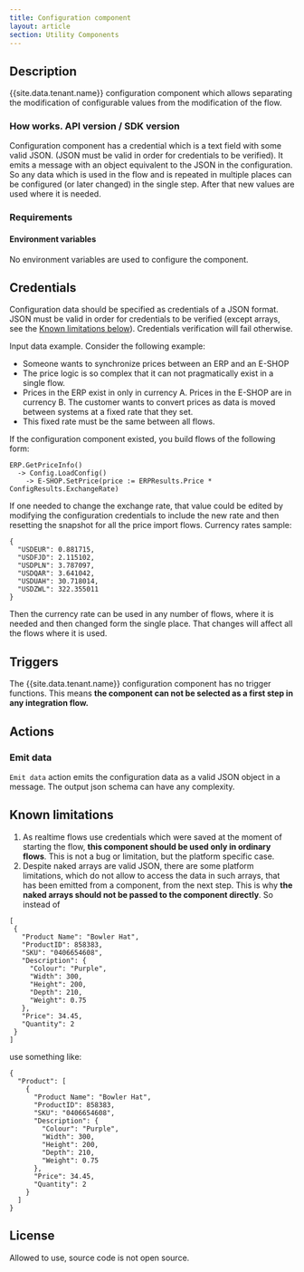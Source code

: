 ```yaml
---
title: Configuration component
layout: article
section: Utility Components
---
```


## Description

{{site.data.tenant.name}} configuration component which allows separating the
modification of configurable values from the modification of the flow.

### How works.  API version / SDK version

Configuration component has a credential which is a text field with some valid
JSON. (JSON must be valid in order for credentials to be verified). It emits a
message with an object equivalent to the JSON in the configuration. So any data which
is used in the flow and is repeated in multiple places can be configured (or
later changed) in the single step. After that new values are used where it is needed.

### Requirements

#### Environment variables

No environment variables are used to configure the component.

## Credentials

Configuration data should be specified as credentials of a JSON format. JSON
must be valid in order for credentials to be verified (except arrays, see the
[Known limitations below](#known-limitations)). Credentials verification will
fail otherwise.

Input data example. Consider the following example:

*   Someone wants to synchronize prices between an ERP and an E-SHOP
*   The price logic is so complex that it can not pragmatically exist in a single flow.
*   Prices in the ERP exist in only in currency A. Prices in the E-SHOP are in currency B. The customer wants to convert prices as data is moved between systems at a fixed rate that they set.
*   This fixed rate must be the same between all flows.

If the configuration component existed, you build flows of the following form:
```
ERP.GetPriceInfo()
  -> Config.LoadConfig()
    -> E-SHOP.SetPrice(price := ERPResults.Price * ConfigResults.ExchangeRate)
```

If one needed to change the exchange rate, that value could be edited by modifying
the configuration credentials to include the new rate and then resetting the snapshot
for all the price import flows. Currency rates sample:

```
{
  "USDEUR": 0.881715,
  "USDFJD": 2.115102,
  "USDPLN": 3.787097,
  "USDQAR": 3.641042,
  "USDUAH": 30.718014,
  "USDZWL": 322.355011
}
```

Then the currency rate can be used in any number of flows, where it is needed
and then changed form the single place. That changes will affect all the flows
where it is used.

## Triggers

The {{site.data.tenant.name}} configuration component has no trigger functions.
This means **the component can not be selected as a first step in any integration flow.**

## Actions

### Emit data

`Emit data` action emits the configuration data as a valid JSON object in a message.
The output json schema can have any complexity.

## Known limitations

1.  As realtime flows use credentials which were saved at the moment of starting the flow, **this component should be used only in ordinary flows**. This is not a bug or limitation, but the platform specific case.
2.  Despite naked arrays are valid JSON, there are some platform limitations, which do not allow to access the data in such arrays, that has been emitted from a component, from the next step. This is why **the naked arrays should not be passed to the component directly**. So instead of

```
[
 {
   "Product Name": "Bowler Hat",
   "ProductID": 858383,
   "SKU": "0406654608",
   "Description": {
     "Colour": "Purple",
     "Width": 300,
     "Height": 200,
     "Depth": 210,
     "Weight": 0.75
   },
   "Price": 34.45,
   "Quantity": 2
 }
]
```
use something like:

```
{
  "Product": [
    {
      "Product Name": "Bowler Hat",
      "ProductID": 858383,
      "SKU": "0406654608",
      "Description": {
        "Colour": "Purple",
        "Width": 300,
        "Height": 200,
        "Depth": 210,
        "Weight": 0.75
      },
      "Price": 34.45,
      "Quantity": 2
    }
  ]
}
```

## License

Allowed to use, source code is not open source.
